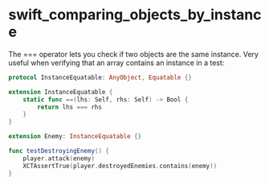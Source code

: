 # swift_comparing_objects_by_instance

The === operator lets you check if two objects are the same instance. Very useful when verifying that an array contains an instance in a test:

```swift
protocol InstanceEquatable: AnyObject, Equatable {}

extension InstanceEquatable {
    static func ==(lhs: Self, rhs: Self) -> Bool {
        return lhs === rhs
    }
}

extension Enemy: InstanceEquatable {}

func testDestroyingEnemy() {
    player.attack(enemy)
    XCTAssertTrue(player.destroyedEnemies.contains(enemy))
}
```
